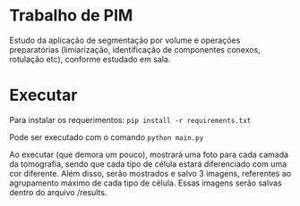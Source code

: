 # Trabalho de PIM
Estudo da aplicação de segmentação por volume e operações preparatórias (limiarização, identificação de componentes conexos, rotulação etc), conforme estudado em sala.

# Executar
Para instalar os requerimentos: `pip install -r requirements.txt`

Pode ser executado com o comando `python main.py`

Ao executar (que demora um pouco), mostrará uma foto para cada camada da tomografia, sendo que cada tipo de célula estará diferenciado com uma cor diferente.
Além disso, serão mostrados e salvo 3 imagens, referentes ao agrupamento máximo de cada tipo de célula. 
Essas imagens serão salvas dentro do arquivo /results.